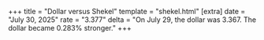 +++
title = "Dollar versus Shekel"
template = "shekel.html"
[extra]
date = "July 30, 2025"
rate = "3.377"
delta = "On July 29, the dollar was 3.367. The dollar became 0.283% stronger."
+++
